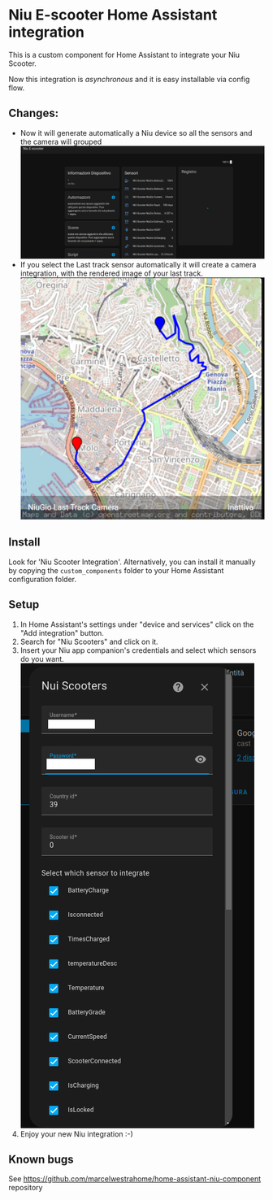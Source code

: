 # Niu E-scooter Home Assistant integration

This is a custom component for Home Assistant to integrate your Niu Scooter.

Now this integration is _asynchronous_ and it is easy installable via config flow.

## Changes:
* Now it will generate automatically a Niu device so all the sensors and the camera will grouped
![auto device](images/niu_integration_device.png)
* If you select the Last track sensor automatically it will create a camera integration, with the rendered image of your last track.
![last track camera](images/niu_integration_camera.png)


## Install

Look for 'Niu Scooter Integration'. Alternatively, you can install it manually by copying the `custom_components` folder to your Home Assistant configuration folder.

## Setup
1. In Home Assistant's settings under "device and services" click on the "Add integration" button.
2. Search for "Niu Scooters" and click on it.
3. Insert your Niu app companion's credentials and select which sensors do you want.
![config flow](images/config_flow_niu_integration.png)
4. Enjoy your new Niu integration :-)

## Known bugs
See https://github.com/marcelwestrahome/home-assistant-niu-component repository

